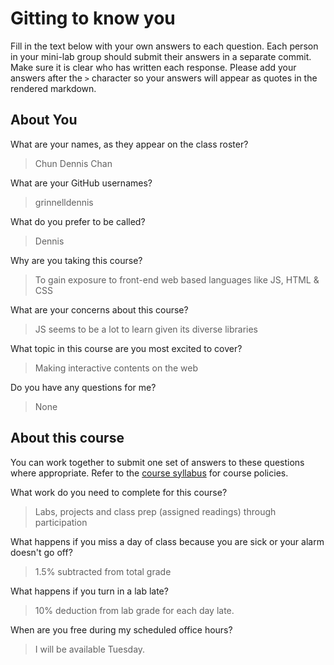 # Gitting to know you
Fill in the text below with your own answers to each question. Each person in your mini-lab group should submit their answers in a separate commit. Make sure it is clear who has written each response. Please add your answers after the `>` character so your answers will appear as quotes in the rendered markdown.

## About You
What are your names, as they appear on the class roster?
> Chun Dennis Chan

What are your GitHub usernames?
> grinnelldennis

What do you prefer to be called?
> Dennis

Why are you taking this course?
> To gain exposure to front-end web based languages like JS, HTML & CSS

What are your concerns about this course?
> JS seems to be a lot to learn given its diverse libraries

What topic in this course are you most excited to cover?
> Making interactive contents on the web

Do you have any questions for me?
> None

## About this course
You can work together to submit one set of answers to these questions where appropriate. Refer to the [course syllabus](http://www.cs.grinnell.edu/~curtsinger/teaching/2017S/CSC395/syllabus/) for course policies.

What work do you need to complete for this course?
> Labs, projects and class prep (assigned readings) through participation

What happens if you miss a day of class because you are sick or your alarm doesn't go off?
> 1.5% subtracted from total grade

What happens if you turn in a lab late?
> 10% deduction from lab grade for each day late. 

When are you free during my scheduled office hours?
> I will be available Tuesday. 

